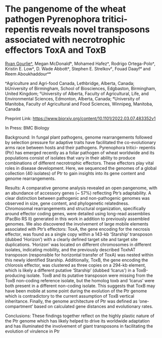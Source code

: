 # The pangenome of the wheat pathogen Pyrenophora tritici-repentis reveals novel transposons associated with necrotrophic effectors ToxA and ToxB
[Ryan Gourlieᵃ](https://scholar.google.ca/citations?user=gBrcH-QAAAAJ&hl=en), Megan McDonaldᵇ, Mohamed Hafezᵃ, Rodrigo Ortega-Poloᵃ, Kristin E. Lowᵃ, D. Wade Abbottᵃ, Stephen E. Strelkovᶜ, Fouad Daayfᵈ and Reem Aboukhaddourᵃ*

ᵃAgriculture and Agri-food Canada, Lethbridge, Alberta, Canada; bUniversity of Birmingham, School of Biosciences, Edgbaston, Birmingham, United Kingdom; ᶜUniversity of Alberta, Faculty of Agricultural, Life, and Environmental Sciences, Edmonton, Alberta, Canada; ᵈUniversity of Manitoba, Faculty of Agricultural and Food Sciences, Winnipeg, Manitoba, Canada

Preprint Link: https://www.biorxiv.org/content/10.1101/2022.03.07.483352v1

In Press: BMC Biology

Background:
In fungal plant pathogens, genome rearrangements followed by selection pressure for adaptive traits
have facilitated the co-evolutionary arms race between hosts and their pathogens. Pyrenophora tritici-
repentis (Ptr) has emerged recently as a foliar pathogen of wheat worldwide and its populations consist
of isolates that vary in their ability to produce combinations of different necrotrophic effectors. These
effectors play vital roles in disease development. Here, we sequenced the genomes of a global collection
(40 isolates) of Ptr to gain insights into its gene content and genome rearrangements.

Results:
A comparative genome analysis revealed an open pangenome, with an abundance of accessory genes (~
57%) reflecting Ptr’s adaptability. A clear distinction between pathogenic and non-pathogenic genomes
was observed in size, gene content, and phylogenetic relatedness. Chromosomal rearrangements and
structural organization, specifically around effector coding genes, were detailed using long-read
assemblies (PacBio RS II) generated in this work in addition to previously assembled genomes. We also
discovered the involvement of large mobile elements associated with Ptr’s effectors: ToxA, the gene
encoding for the necrosis effector, was found as a single copy within a 143-kb ‘Starship’ transposon
(dubbed ‘Horizon’) with a clearly defined target site and target site duplications. ‘Horizon’ was located
on different chromosomes in different isolates, indicating mobility, and the previously described
ToxhAT transposon (responsible for horizontal transfer of ToxA) was nested within this newly identified
Starship. Additionally, ToxB, the gene encoding the chlorosis effector, was clustered as three copies on a
294-kb element, which is likely a different putative ‘Starship’ (dubbed ‘Icarus’) in a ToxB-producing
isolate. ToxB and its putative transposon were missing from the ToxB non-coding reference isolate, but
the homolog toxb and ‘Icarus’ were both present in a different non-coding isolate. This suggests that
ToxB may have been mobile at some point during the evolution of the Ptr genome which is contradictory
to the current assumption of ToxB vertical inheritance. Finally, the genome architecture of Ptr was
defined as ‘one-compartment’ based on calculated gene distances and evolutionary rates.

Conclusions:
These findings together reflect on the highly plastic nature of the Ptr genome which has likely helped to
drive its worldwide adaptation and has illuminated the involvement of giant transposons in facilitating
the evolution of virulence in Ptr
